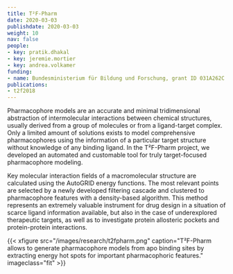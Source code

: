```yaml
---
title: T²F-Pharm
date: 2020-03-03
publishdate: 2020-03-03
weight: 10
nav: false
people:
- key: pratik.dhakal
- key: jeremie.mortier
- key: andrea.volkamer
funding:
- name: Bundesministerium für Bildung und Forschung, grant ID 031A262C
publications:
- t2f2018
---
```


Pharmacophore models are an accurate and minimal tridimensional abstraction of intermolecular interactions between chemical structures, usually derived from a group of molecules or from a ligand-target complex.
Only a limited amount of solutions exists to model comprehensive pharmacophores using the information
of a particular target structure without knowledge of any binding ligand.
In the T²F-Pharm project, we developed an automated and customable tool for truly target-focused pharmacophore modeling.

<!--more-->

Key molecular interaction fields of a macromolecular structure are calculated using the AutoGRID energy functions.
The most relevant points are selected by a newly developed filtering cascade and clustered to pharmacophore features with a density-based algorithm.
This method represents an extremely valuable instrument for drug design in a situation of scarce ligand information available, but also in the case of underexplored therapeutic targets,
as well as to investigate protein allosteric pockets and protein-protein interactions.


{{< xfigure src="/images/research/t2fpharm.png" caption="T²F-Pharm allows to generate pharmacophore models from apo binding sites by extracting energy hot spots for important pharmacophoric features." imageclass="fit" >}}
